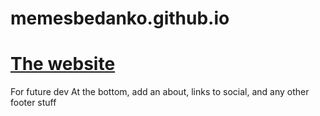 # memesbedanko.github.io
# [The website](www.theantpond.com)

For future dev
At the bottom, add an about, links to social, and any other footer stuff
